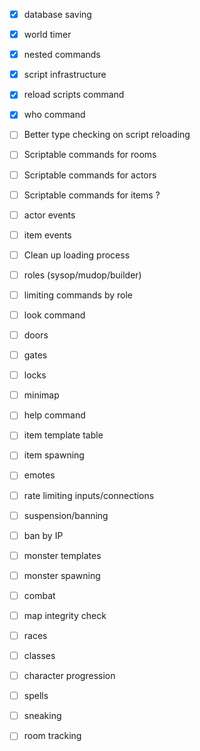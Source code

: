 - [x] database saving
- [x] world timer
- [x] nested commands
- [x] script infrastructure
- [x] reload scripts command
- [x] who command

- [ ] Better type checking on script reloading
- [ ] Scriptable commands for rooms
- [ ] Scriptable commands for actors
- [ ] Scriptable commands for items ?
- [ ] actor events
- [ ] item events
- [ ] Clean up loading process
- [ ] roles (sysop/mudop/builder)
- [ ] limiting commands by role

- [ ] look <direction> command
- [ ] doors
- [ ] gates
- [ ] locks

- [ ] minimap
- [ ] help command
- [ ] item template table
- [ ] item spawning
- [ ] emotes
- [ ] rate limiting inputs/connections
- [ ] suspension/banning
- [ ] ban by IP
- [ ] monster templates
- [ ] monster spawning
- [ ] combat
- [ ] map integrity check
- [ ] races
- [ ] classes
- [ ] character progression
- [ ] spells
- [ ] sneaking
- [ ] room tracking












